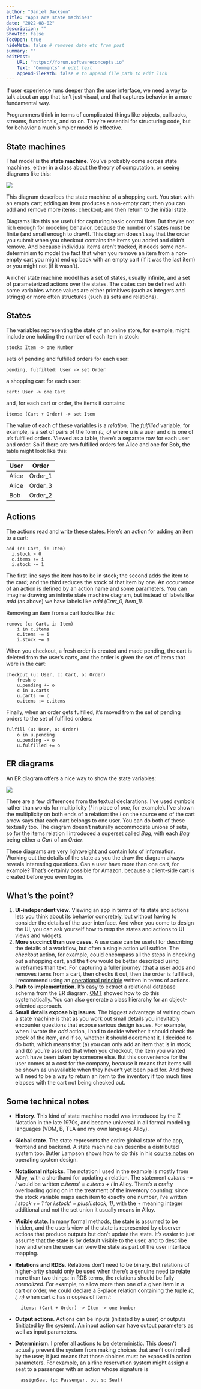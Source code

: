 ```yaml
---
author: "Daniel Jackson"
title: "Apps are state machines"
date: "2022-08-02"
description: ""
ShowToc: false
TocOpen: true
hideMeta: false # removes date etc from post
summary: ""
editPost:
    URL: "https://forum.softwareconcepts.io"
    Text: "Comments" # edit text
    appendFilePath: false # to append file path to Edit link
---
```

If user experience runs [deeper](../../design-general/beyond-ui) than the user interface, we need a way to talk about an app that isn’t just visual, and that captures behavior in a more fundamental way.

Programmers think in terms of complicated things like objects, callbacks, streams, functionals, and so on. They’re essential for structuring code, but for behavior a much simpler model is effective.

## State machines

That model is the **state machine**. You’ve probably come across state machines, either in a class about the theory of computation, or seeing diagrams like this:

![](cart-fsm.jpg)

This diagram describes the state machine of a shopping cart. You start with an empty cart; adding an item produces a non-empty cart; then you can add and remove more items; checkout; and then return to the initial state.

Diagrams like this are useful for capturing basic control flow. But they’re not rich enough for modeling behavior, because the number of states must be finite (and small enough to draw!). This diagram doesn’t say that the order you submit when you checkout contains the items you added and didn’t remove. And because individual items aren’t tracked, it needs some non-determinism to model the fact that when you remove an item from a non-empty cart you might end up back with an empty cart (if it was the last item) or you might not (if it wasn’t).

A richer state machine model has a set of states, usually infinite, and a set of parameterized actions over the states. The states can be defined with some variables whose values are either primitives (such as integers and strings) or more often structures (such as sets and relations).

## States

The variables representing the state of an online store, for example, might include one holding the number of each item in stock:

	stock: Item -> one Number

sets of pending and fulfilled orders for each user:

	pending, fulfilled: User -> set Order
	
a shopping cart for each user:

	cart: User -> one Cart

and, for each cart or order, the items it contains:

	items: (Cart + Order) -> set Item
	
The value of each of these variables is a *relation*. The *fulfilled* variable, for example, is a set of pairs of the form *(u, o)* where *u* is a user and *o* is one of *u*’s fulfilled orders. Viewed as a table, there’s a separate row for each user and order. So if there are two fulfilled orders for Alice  and one for Bob, the table might look like this:

| User | Order |
| ----- | ----- |
| Alice | Order\_1 |
| Alice | Order\_3 |
| Bob | Order\_2 |

## Actions

The actions read and write these states. Here’s an action for adding an item to a cart:

	add (c: Cart, i: Item)
	  i.stock > 0
	  c.items += i
	  i.stock -= 1

The first line says the item has to be in stock; the second adds the item to the card; and the third reduces the stock of that item by one. An occurrence of an action is defined by an action name and some parameters. You can imagine drawing an infinite state machine diagram, but instead of labels like *add* (as above) we have labels like *add (Cart\_0, Item\_1)*.

Removing an item from a cart looks like this:

	remove (c: Cart, i: Item)
		i in c.items
		c.items -= i
		i.stock += 1

When you checkout, a fresh order is created and made pending, the cart is deleted from the user’s carts, and the order is given the set of items that were in the cart:

	checkout (u: User, c: Cart, o: Order)
		fresh o
		u.pending += o
		c in u.carts
		u.carts -= c
		o.items := c.items

Finally, when an order gets fulfilled, it’s moved from the set of pending orders to the set of fulfilled orders:

	fulfill (u: User, o: Order)
		o in u.pending
		u.pending -= o
		u.fulfilled += o

## ER diagrams

An ER diagram offers a nice way to show the state variables:

![](er-diagram.jpg)

There are a few differences from the textual declarations. I’ve used symbols rather than words for multiplicity (*!* in place of *one*, for example). I’ve shown the multiplicity on both ends of a relation: the *!* on the source end of the cart arrow says that each cart belongs to one user. You can do both of these textually too. The diagram doesn’t naturally accommodate unions of sets, so for the items relation I introduced a superset called *Bag*, with each *Bag* being either a *Cart* of an *Order*.

These diagrams are very lightweight and contain lots of information. Working out the details of the state as you the draw the diagram always reveals interesting questions. Can a user have more than one cart, for example? That’s certainly possible for Amazon, because a client-side cart is created before you even log in.

## What’s the point?

1. **UI-independent view**. Viewing an app in terms of its state and actions lets you think about its behavior concretely, but without having to consider the details of the user interface. And when you come to design the UI, you can ask yourself how to *map* the states and actions to UI views and widgets.
2. **More succinct than use cases**. A use case can be useful for describing the details of a workflow, but often a single action will suffice. The *checkout* action, for example, could encompass all the steps in checking out a shopping cart, and the flow would be better described using wireframes than text. For capturing a fuller journey (that a user adds and removes items from a cart, then checks it out, then the order is fulfilled), I recommend using an [operational principle](../operational-principle) written in terms of actions.
3. **Path to implementation**. It’s easy to extract a relational database schema from the ER diagram. [OMT](https://en.wikipedia.org/wiki/Object-modeling_technique) showed how to do this systematically. You can also generate a class hierarchy for an object-oriented approach.
4. **Small details expose big issues**. The biggest advantage of writing down a state machine is that as you work out small details you inevitably encounter questions that expose serious design issues. For example, when I wrote the *add* action, I had to decide whether it should check the *stock* of the item, and if so, whether it should decrement it. I decided to do both, which means that (a) you can only add an item that is in stock; and (b) you’re assured that when you checkout, the item you wanted won’t have been taken by someone else. But this convenience for the user comes at a cost for the company, because it means that items will be shown as unavailable when they haven’t yet been paid for. And there will need to be a way to return an item to the inventory if too much time elapses with the cart not being checked out.

## Some technical notes
- **History**. This kind of state machine model was introduced by the Z Notation in the late 1970s, and became universal in all formal modeling languages (VDM, B, TLA and my own language Alloy).
- **Global state**. The state represents the entire global state of the app, frontend and backend. A state machine can describe a distributed system too. Butler Lampson shows how to do this in his [course notes](http://butler.lampsons.us/48-POCScourse/48-POCS2006Abstract.html) on operating system design.
- **Notational nitpicks**. The notation I used in the example is mostly from Alloy, with a shorthand for updating a relation. The statement *c.items -= i* would be written *c.items’ = c.items + i* in Alloy. There’s a crafty overloading going on in the treatment of the inventory counting: since the stock variable maps each item to exactly one number, I’ve written *i.stock += 1* for *i.stock’ = plus(i.stock, 1)*, with the *+* meaning integer additional and not the set union it usually means in Alloy.
- **Visible state**. In many formal methods, the state is assumed to be hidden, and the user’s view of the state is represented by observer actions that produce outputs but don’t update the state. It’s easier to just assume that the state is by default visible to the user, and to describe how and when the user can view the state as part of the user interface mapping.
- **Relations and RDBs**. Relations don’t need to be binary. But relations of higher-arity should only be used when there’s a genuine need to relate more than two things: in RDB terms, the relations should be fully *normalized*. For example, to allow more than one of a given item in a cart or order, we could declare a 3-place relation containing the tuple *(c, i, n)* when cart *c* has *n* copies of item *i*:

		items: (Cart + Order) -> Item -> one Number
- **Output actions**. Actions can be inputs (initiated by a user) or outputs (initiated by the system). An input action can have output parameters as well as input parameters.
- **Determinism**. I prefer all actions to be deterministic. This doesn’t actually prevent the system from making choices that aren’t controlled by the user; it just means that those choices must be exposed in action parameters. For example, an airline reservation system might assign a seat to a passenger with an action whose signature is

		assignSeat (p: Passenger, out s: Seat)